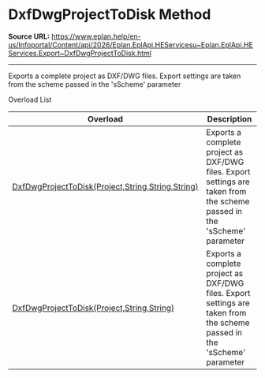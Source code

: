# DxfDwgProjectToDisk Method

**Source URL:** https://www.eplan.help/en-us/Infoportal/Content/api/2026/Eplan.EplApi.HEServicesu~Eplan.EplApi.HEServices.Export~DxfDwgProjectToDisk.html

---

Exports a complete project as DXF/DWG files. Export settings are taken from the scheme passed in the 'sScheme' parameter

Overload List

| Overload | Description |
| --- | --- |
| [DxfDwgProjectToDisk(Project,String,String,String)](Eplan.EplApi.HEServicesu~Eplan.EplApi.HEServices.Export~DxfDwgProjectToDisk(Project,String,String,String).html) | Exports a complete project as DXF/DWG files. Export settings are taken from the scheme passed in the 'sScheme' parameter |
| [DxfDwgProjectToDisk(Project,String,String)](Eplan.EplApi.HEServicesu~Eplan.EplApi.HEServices.Export~DxfDwgProjectToDisk(Project,String,String).html) | Exports a complete project as DXF/DWG files. Export settings are taken from the scheme passed in the 'sScheme' parameter |
